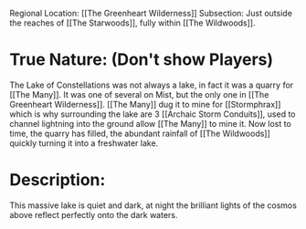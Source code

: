 Regional Location: [[The Greenheart Wilderness]]
Subsection: Just outside the reaches of [[The Starwoods]], fully within [[The Wildwoods]].

# True Nature: (Don't show Players)
The Lake of Constellations was not always a lake, in fact it was a quarry for [[The Many]]. It was one of several on Mist, but the only one in [[The Greenheart Wilderness]]. [[The Many]] dug it to mine for [[Stormphrax]] which is why surrounding the lake are 3 [[Archaic Storm Conduits]], used to channel lightning into the ground allow [[The Many]] to mine it. Now lost to time, the quarry has filled, the abundant rainfall of [[The Wildwoods]] quickly turning it into a freshwater lake. 

# Description:
This massive lake is quiet and dark, at night the brilliant lights of the cosmos above reflect perfectly onto the dark waters.
